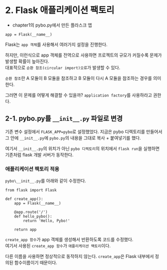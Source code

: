 # 2. Flask 애플리케이션 팩토리

- chapter1의 pybo.py에서 만든 플라스크 앱
```
app = Flask(__name__)
```
Flask는 `app 객체`를 사용해서 여러가지 설정을 진행한다. 

하지만, 이런식으로 app 객체를 전역으로 사용하면 프로젝트의 규모가 커질수록 문제가 발생할 확률이 높아진다.  
대표적으로 `순환 참조(circular import)오류`가 발생할 수 있다. 

`순환 참조`란 A 모듈이 B 모듈을 참조하고 B 모듈이 다시 A 모듈을 참조하는 경우를 의미한다. 

그러면 이 문제를 어떻게 해결할 수 있을까? `application factory`를 사용하라고 권한다. 

## 2-1. pybo.py를 `__init__.py` 파일로 변경 

기존 변수 설정에서 `FLASK_APP=pybo`로 설정했었다. 
지금은 pybo 디렉토리를 만들어서 그 안에 `__init__.py`에 `pybo.py`의 내용을 그대로 복사 + 붙여넣기를 했다. 

여기서 `__init__.py`의 위치가 아닌 `pybo 디렉토리`의 위치에서 `flask run`을 실행하면 기존처럼 flask 개발 서버가 동작한다. 

### 애플리케이션 팩토리 적용 

`pybo\__init__.py`를 아래와 같이 수정한다.

```
from flask import Flask

def create_app():
    app = Flask(__name__)

    @app.route('/')
    def hello_pybo():
        return 'Hello, Pybo!'

    return app
```

`create_app 함수`가 app 객체를 생성해서 반환하도록 코드를 수정했다.  
여기서 사용된 `create_app 함수`가 `애플리케이션 팩토리`이다. 

다른 이름을 사용하면 정상적으로 동작하지 않는다. `create_app`은 Flask 내부에서 정의된 함수이름이기 때문이다. 